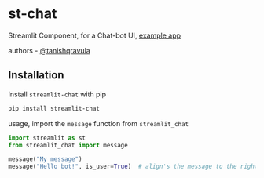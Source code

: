 # st-chat

Streamlit Component, for a Chat-bot UI, [example app](https://share.streamlit.io/ai-tanishq/st-chat/main/examples/chatbot.py)

authors - [@tanishqravula](https://github.com/tanishq)

## Installation

Install `streamlit-chat` with pip
```bash
pip install streamlit-chat 
```

usage, import the `message` function from `streamlit_chat`
```py
import streamlit as st
from streamlit_chat import message

message("My message") 
message("Hello bot!", is_user=True)  # align's the message to the right
```
   
